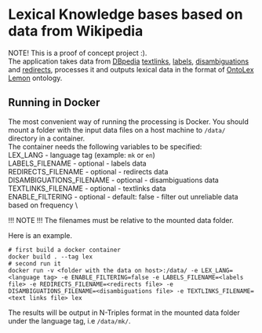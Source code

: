 # Lexical Knowledge bases based on data from Wikipedia
NOTE! This is a proof of concept project :). \
The application takes data from [DBpedia](https://www.dbpedia.org) [textlinks](https://databus.dbpedia.org/dbpedia/text/nif-text-links/), [labels](https://databus.dbpedia.org/dbpedia/generic/labels/), [disambiguations](https://databus.dbpedia.org/dbpedia/generic/disambiguations/) and [redirects](https://databus.dbpedia.org/dbpedia/generic/redirects/), 
processes it and outputs lexical data in the format of [OntoLex Lemon](https://www.w3.org/2019/09/lexicog/) ontology. 

## Running in Docker
The most convenient way of running the processing is Docker.
You should mount a folder with the input data files on a host machine to `/data/` 
directory in a container. \
The container needs the following variables to be specified: \
LEX_LANG - language tag (example: `mk` or `en`) \
LABELS_FILENAME - optional - labels data \
REDIRECTS_FILENAME - optional - redirects data \
DISAMBIGUATIONS_FILENAME - optional - disambiguations data \
TEXTLINKS_FILENAME - optional - textlinks data \
ENABLE_FILTERING - optional - default: false - filter out unreliable data based on frequency \

!!! NOTE !!! The filenames must be relative to the mounted data folder.

Here is an example.
```shell script
# first build a docker container
docker build . --tag lex
# second run it
docker run -v <folder with the data on host>:/data/ -e LEX_LANG=<language tag> -e ENABLE_FILTERING=false -e LABELS_FILENAME=<labels file> -e REDIRECTS_FILENAME=<redirects file> -e DISAMBIGUATIONS_FILENAME=<disambiguations file> -e TEXTLINKS_FILENAME=<text links file> lex
```

The results will be output in N-Triples format in the mounted data folder under the language tag, i.e `/data/mk/`. 